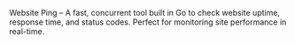 Website Ping – A fast, concurrent tool built in Go to check website uptime, response time, and status codes. Perfect for monitoring site performance in real-time.